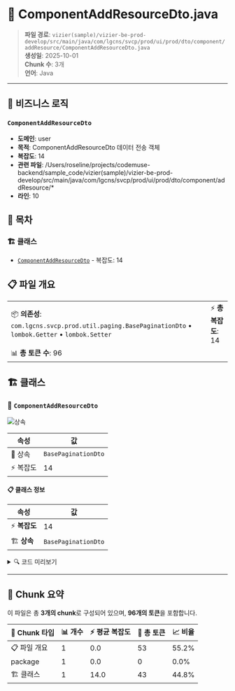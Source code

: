# 📄 ComponentAddResourceDto.java

> **파일 경로**: `vizier(sample)/vizier-be-prod-develop/src/main/java/com/lgcns/svcp/prod/ui/prod/dto/component/addResource/ComponentAddResourceDto.java`  
> **생성일**: 2025-10-01  
> **Chunk 수**: 3개  
> **언어**: Java
---



## 💼 비즈니스 로직

### `ComponentAddResourceDto`
- **도메인**: user
- **목적**: ComponentAddResourceDto 데이터 전송 객체
- **복잡도**: 14
- **관련 파일**: /Users/roseline/projects/codemuse-backend/sample_code/vizier(sample)/vizier-be-prod-develop/src/main/java/com/lgcns/svcp/prod/ui/prod/dto/component/addResource/*
- **라인**: 10


## 📑 목차

### 🏗️ 클래스
- [`ComponentAddResourceDto`](#class-componentaddresourcedto) - 복잡도: 14

## 📋 파일 개요

| | |
|--|--|
| 📦 **의존성**: `com.lgcns.svcp.prod.util.paging.BasePaginationDto` • `lombok.Getter` • `lombok.Setter` | ⚡ **총 복잡도**: 14 |
| 📊 **총 토큰 수**: 96 |  |



## 🏗️ 클래스

### <a id="class-componentaddresourcedto"></a>🎯 `ComponentAddResourceDto`

![상속](https://img.shields.io/badge/상속-1개-blue)

| 속성 | 값 |
|------|----|
| 🧬 상속 | `BasePaginationDto` |
| ⚡ 복잡도 | 14 |



#### 📋 클래스 정보

| 속성 | 값 |
|------|----|
| ⚡ **복잡도** | 14 || 📍 **라인 범위** | 10-10 |
| 🏗️ **상속** | `BasePaginationDto` || 🏷️ **태그** | `class, java` |

<details>
<summary>🔍 코드 미리보기</summary>

```java
public class ComponentAddResourceDto extends BasePaginationDto {
    private String componentUUID;
    private String uuid;
    private String name;
    private String code;
    private String itemCode;
    private String rscTypeCode;
    private String startDate;
    private String endDate;
    private String relationStartDate;
    private String relationEndDate;
    private String overview;
    private String componentCreateType;
}...
```

**Chunk 정보**
- 🆔 **ID**: `0fb2d70ce946`
- 📍 **라인**: 10-10
- 📊 **토큰**: 43
- 🏷️ **태그**: `class, java`

</details>

---





## 🧩 Chunk 요약

이 파일은 총 **3개의 chunk**로 구성되어 있으며, **96개의 토큰**을 포함합니다.

| 🧩 Chunk 타입 | 📊 개수 | ⚡ 평균 복잡도 | 📝 총 토큰 | 📈 비율 |
|---------------|--------|-------------|----------|--------|
| 📋 파일 개요 | 1 | 0.0 | 53 | 55.2% |
| package | 1 | 0.0 | 0 | 0.0% |
| 🏗️ 클래스 | 1 | 14.0 | 43 | 44.8% |

